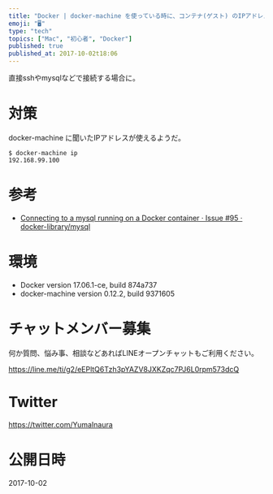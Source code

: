 ```yaml
---
title: "Docker | docker-machine を使っている時に、コンテナ(ゲスト) のIPアドレスに接続できない"
emoji: "🖥"
type: "tech"
topics: ["Mac", "初心者", "Docker"]
published: true
published_at: 2017-10-02t18:06
---
```


直接sshやmysqlなどで接続する場合に。

# 対策

docker-machine に聞いたIPアドレスが使えるようだ。

```
$ docker-machine ip
192.168.99.100
```


# 参考

- [Connecting to a mysql running on a Docker container · Issue #95 · docker-library/mysql](https://github.com/docker-library/mysql/issues/95)

# 環境

- Docker version 17.06.1-ce, build 874a737
- docker-machine version 0.12.2, build 9371605








<!-- Update From Qiita API -->

# チャットメンバー募集


何か質問、悩み事、相談などあればLINEオープンチャットもご利用ください。

https://line.me/ti/g2/eEPltQ6Tzh3pYAZV8JXKZqc7PJ6L0rpm573dcQ





# Twitter


https://twitter.com/YumaInaura


<!-- Update From Qiita API -->



# 公開日時

2017-10-02
